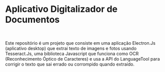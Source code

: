 # Aplicativo Digitalizador de Documentos

<br>

Este repositório é um projeto que consiste em uma aplicação Electron.Js (aplicativo desktop) que extrai texto de imagens e fotos usando Tesseract.Js, uma biblioteca Javascript que funciona como OCR (Reconhecimento Óptico de Caracteres) e usa a API do LanguageTool para corrigir o texto que sai errado ou corrompido quando extraído.